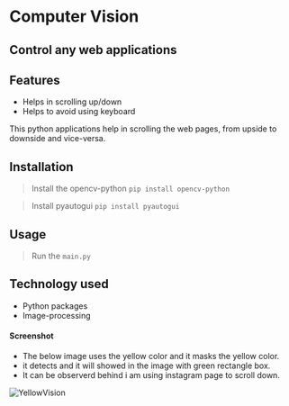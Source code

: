 # Computer Vision 
## Control any web applications
## Features

- Helps in scrolling up/down
- Helps to avoid using keyboard

This python applications help in scrolling the web pages, from upside to downside and vice-versa.

## Installation
> Install the opencv-python
```pip install opencv-python```

> Install pyautogui
```pip install pyautogui```

## Usage

> Run the `main.py` 

## Technology used
- Python packages
- Image-processing 

#### Screenshot
- The below image uses the yellow color and it masks the yellow color.
- it detects and it will showed in the image with green rectangle box. 
- It can be observerd behind i am using instagram page to scroll down.


![YellowVision](https://user-images.githubusercontent.com/85633928/134814289-c424c4e3-0ecf-46c6-8707-03e22c173119.png)
